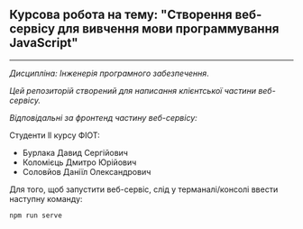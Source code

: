 ## Курсова робота на тему: "Створення веб-сервісу для вивчення мови программування JavaScript"
---
*Дисципліна: Інженерія програмного забезпечення*.

*Цей репозиторій створений для написання клієнтської частини веб-сервісу.*

*Відповідальні за фронтенд частину веб-сервісу:*

Студенти ll курсу ФІОТ:
- Бурлака Давид Сергійович
- Коломієць Дмитро Юрійович
- Соловйов Даніїл Олександрович

Для того, щоб запустити веб-сервіс, слід у терманалі/консолі ввести наступну команду:

```npm run serve```
